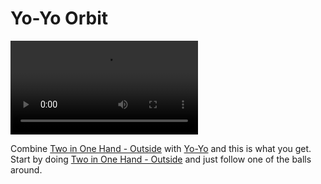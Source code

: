 # Yo-Yo Orbit

![Yo-YoOrbit](/videos/mp4/yo-yoorbit.mp4)

Combine [Two in One Hand - Outside](twoinonehand-outside) with [Yo-Yo](yo-yo) and this is what you get. Start by doing
 [Two in One Hand - Outside](twoinonehand-outside) and just follow one of the balls around.

